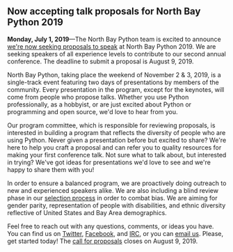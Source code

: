 ## Now accepting talk proposals for North Bay Python 2019

**Monday, July 1, 2019**&mdash;The North Bay Python team is excited to announce [we're now seeking proposals to speak](https://2019.northbaypython.org/program/call-for-proposals) at North Bay Python 2019. We are seeking speakers of all experience levels to contribute to our second annual conference. The deadline to submit a proposal is August 9, 2019.

North Bay Python, taking place the weekend of November 2 &amp; 3, 2019, is a single-track event featuring two days of presentations by members of the community. Every presentation in the program, except for the keynotes, will come from people who propose talks. Whether you use Python professionally, as a hobbyist, or are just excited about Python or programming and open source, we'd love to hear from you.

Our program committee, which is responsible for reviewing proposals, is interested in building a program that reflects the diversity of people who are using Python. Never given a presentation before but excited to share? We're here to help you craft a proposal and can refer you to quality resources for making your first conference talk. Not sure what to talk about, but interested in trying? We've got ideas for presentations we'd love to see and we're happy to share them with you!

In order to ensure a balanced program, we are proactively doing outreach to new and experienced speakers alike. We are also including a blind review phase in our [selection process](https://2019.northbaypython.org/program/selection-process) in order to combat bias. We are aiming for gender parity, representation of people with disabilities, and ethnic diversity reflective of United States and Bay Area demographics.

Feel free to reach out with any questions, comments, or ideas you have. You can find us on [Twitter](https://twitter.com/northbaypython), [Facebook](https://facebook.com/northbaypython), and [IRC](https://webchat.freenode.net/?channels=%23nbpy), or you can [email us](mailto:program@northbaypython.org). Please, get started today! The [call for proposals](https://2019.northbaypython.org/program/call-for-proposals) closes on August 9, 2019.